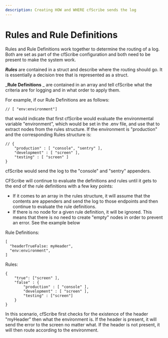 ```yaml
---
description: Creating HOW and WHERE cfScribe sends the log
---
```


# Rules and Rule Definitions

Rules and Rule Definitions work together to determine the routing of a log. Both are set as part of the cfScribe configuration and both need to be present to make the system work.&#x20;

_**Rules**_ are contained in a struct and describe where the routing should go. It is essentially a decision tree that is represented as a struct.&#x20;

_**Rule Definitions** _ are contained in an array and tell cfScribe what the criteria are for logging and in what order to apply them.&#x20;

For example, if our Rule Definitions are as follows:&#x20;

```
// [ "env:environment"]
```

that would indicate that first cfScribe would evaluate the environmental variable "environment", which would be set in the .env file, and use that to extract nodes from the rules structure. If the environment is "production" and the corresponding Rules structure is:&#x20;

```
// { 
    "production" : [ "console", "sentry" ],
    "development" : [ "screen" ], 
    "testing" : [ "screen" ] 
}
```

cfScribe would send the log to the "console" and "sentry" appenders.

CFScribe will continue to evaluate the definitions and rules until it gets to the end of the rule definitions with a few key points:

* If it comes to an array in the rules structure, it will assume that the contents are appenders and send the log to those endpoints and then continue to evaluate the rule definitions.&#x20;
* If there is no node for a given rule definition, it will be ignored. This means that there is no need to create "empty" nodes in order to prevent an error. See the example below

Rule Definitions:

```
[
  "headerTrueFalse: myHeader",
  "env:environment",
]
```

Rules:

```
{ 
    "true": ["screen" ],
    "false" : {
        "production" : [ "console" ],
        "development" : [ "screen" ],
        "testing" : ["screen"]
    }
}
```

&#x20;In this scenario, cfScribe first checks for the existence of the header "myHeader" then what the environment is. If the header is present, it will send the error to the screen no matter what. If the header is not present, it will then route according to the environment.
